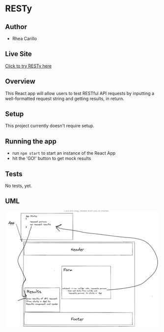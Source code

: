 # RESTy

## Author

- Rhea Carillo

## Live Site

[Click to try RESTy here](https://rhea-resty.netlify.app/)

## Overview

This React app will allow users to test RESTful API requests by inputting a well-formatted request string and getting results, in return.

## Setup

This project currently doesn't require setup.

## Running the app

- run `npm start` to start an instance of the React App
- hit the 'GO!' button to get mock results

## Tests

No tests, yet.

## UML
![Lab 26 UML](./images/lab26uml.png "")
